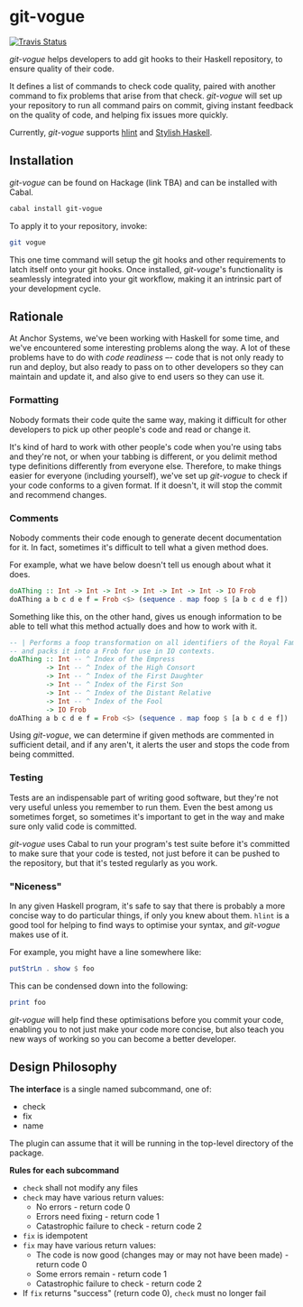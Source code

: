 git-vogue
=========

[![Travis Status](http://img.shields.io/travis/anchor/git-vogue.svg?style=flat)](https://travis-ci.org/anchor/git-vogue)

*git-vogue* helps developers to add git hooks to their Haskell repository, to ensure quality of their code.

It defines a list of commands to check code quality, paired with another command to fix problems that arise from that check. *git-vogue* will set up your repository to run all command pairs on commit, giving instant feedback on the quality of code, and helping fix issues more quickly.

Currently, *git-vogue* supports [hlint][1] and [Stylish Haskell][2].

[1]: http://hackage.haskell.org/package/hlint
[2]: https://hackage.haskell.org/package/stylish-haskell

Installation
------------

*git-vogue* can be found on Hackage (link TBA) and can be installed with Cabal.

```bash
cabal install git-vogue
```

To apply it to your repository, invoke:

```bash
git vogue
```

This one time command will setup the git hooks and other requirements to latch itself onto your git hooks. Once installed, *git-vouge*'s functionality is seamlessly integrated into your git workflow, making it an intrinsic part of your development cycle.

Rationale
---------

At Anchor Systems, we've been working with Haskell for some time, and we've encountered some interesting problems along the way. A lot of these problems have to do with *code readiness* –- code that is not only ready to run and deploy, but also ready to pass on to other developers so they can maintain and update it, and also give to end users so they can use it.

### Formatting

Nobody formats their code quite the same way, making it difficult for other developers to pick up other people's code and read or change it.

It's kind of hard to work with other people's code when you're using tabs and they're not, or when your tabbing is different, or you delimit method type definitions differently from everyone else. Therefore, to make things easier for everyone (including yourself), we've set up *git-vogue* to check if your code conforms to a given format. If it doesn't, it will stop the commit and recommend changes.

### Comments

Nobody comments their code enough to generate decent documentation for it. In fact, sometimes it's difficult to tell what a given method does.

For example, what we have below doesn't tell us enough about what it does.

```haskell
doAThing :: Int -> Int -> Int -> Int -> Int -> Int -> IO Frob
doAThing a b c d e f = Frob <$> (sequence . map foop $ [a b c d e f])
```

Something like this, on the other hand, gives us enough information to be able to tell what this method actually does and how to work with it.

```haskell
-- | Performs a foop transformation on all identifiers of the Royal Family,
-- and packs it into a Frob for use in IO contexts.
doAThing :: Int -- ^ Index of the Empress
         -> Int -- ^ Index of the High Consort
         -> Int -- ^ Index of the First Daughter
         -> Int -- ^ Index of the First Son
         -> Int -- ^ Index of the Distant Relative
         -> Int -- ^ Index of the Fool
         -> IO Frob
doAThing a b c d e f = Frob <$> (sequence . map foop $ [a b c d e f])
```

Using *git-vogue*, we can determine if given methods are commented in sufficient detail, and if any aren't, it alerts the user and stops the code from being committed.

### Testing

Tests are an indispensable part of writing good software, but they're not very useful unless you remember to run them. Even the best among us sometimes forget, so sometimes it's important to get in the way and make sure only valid code is committed.

*git-vogue* uses Cabal to run your program's test suite before it's committed to make sure that your code is tested, not just before it can be pushed to the repository, but that it's tested regularly as you work.

### "Niceness"

In any given Haskell program, it's safe to say that there is probably a more concise way to do particular things, if only you knew about them.  `hlint` is a good tool for helping to find ways to optimise your syntax, and *git-vogue* makes use of it.

For example, you might have a line somewhere like:

```haskell
putStrLn . show $ foo
```

This can be condensed down into the following:

```haskell
print foo
```

*git-vogue* will help find these optimisations before you commit your code, enabling you to not just make your code more concise, but also teach you new ways of working so you can become a better developer.

Design Philosophy
-----------------

**The interface** is a single named subcommand, one of:

* check
* fix
* name

The plugin can assume that it will be running in the top-level directory of the package.

**Rules for each subcommand**

* `check` shall not modify any files
* `check` may have various return values:
    * No errors - return code 0
    * Errors need fixing - return code 1
    * Catastrophic failure to check - return code 2
* `fix` is idempotent
* `fix` may have various return values:
    * The code is now good (changes may or may not have been made) - return code 0
    * Some errors remain - return code 1
    * Catastrophic failure to check - return code 2
* If `fix` returns "success" (return code 0), `check` must no longer fail
